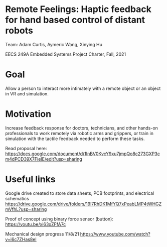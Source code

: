 # Remote Feelings: Haptic feedback for hand based control of distant robots

Team: Adam Curtis, Aymeric Wang, Xinying Hu

EECS 249A Embedded Systems Project Charter, Fall, 2021

# Goal
Allow a person to interact more intimately with a remote object or an object in VR and simulation. 

# Motivation
Increase feedback response for doctors, technicians, and other hands-on professionals to work remotely via robotic arms and grippers, or train in simulation with the tactile feedback needed to perform these tasks. 

Read proposal here:
  https://docs.google.com/document/d/1InBV0KvcY9xu7jmpQo8c273GXP3cm4dPCD39X7FieIE/edit?usp=sharing

# Useful links 

Google drive created to store data sheets, PCB footprints, and electrical schematics
  https://drive.google.com/drive/folders/19l7RhDK1MfYQ7xPeabLMP4tWHGZmVfhL?usp=sharing

Proof of concept using binary force sensor (button):
  https://youtu.be/xi63xZFfA7c
  
Mechanical design progress 11/8/21
  https://www.youtube.com/watch?v=i6c7ZHas8eI
